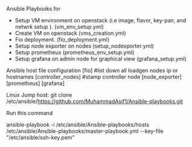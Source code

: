 Ansible Playbooks for
- Setup VM environment on openstack (i.e image, flavor, key-pair, and netwrk setup ). (vm_env_setup.yml)
- Create VM on openstack (vms_creation.yml)
- Fio deployment. (fio_deployment.yml)
- Setup node exporter on nodes (setup_nodexporter.yml)
- Setup prometheus (prometheus_env_setup.yml)
- Setup grafana on admin node for graphical view (grafana_setup.yml)


Ansible host file configuration
[fio]
#list down all loadgen nodes ip or hostnames
[controller_nodes]
#stamp controller node
[node_exporter]
[prometheus]
[grafana]

Linux Jump host:
git clone /etc/ansible/https://github.com/MuhammadAsif1/Ansible-playbooks.git

Run this command 

ansible-playbook -i /etc/ansible/Ansible-playbooks/hosts /etc/ansible/Ansible-playbooks/master-playbook.yml --key-file "/etc/ansible/ssh-key.pem"
